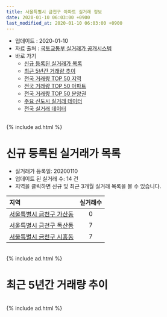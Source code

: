 ```yaml
---
title: 서울특별시 금천구 아파트 실거래 정보
date: 2020-01-10 06:03:00 +0900
last_modified_at: 2020-01-10 06:03:00 +0900
---
```


* 업데이트 : 2020-01-10
* 자료 출처 : [국토교통부 실거래가 공개시스템](http://rt.molit.go.kr)
* 바로 가기
    * [신규 등록된 실거래가 목록](#신규-등록된-실거래가-목록)
    * [최근 5년간 거래량 추이](#최근-5년간-거래량-추이)
    * [전국 거래량 TOP 50 지역](https://inasie.github.io/apt-trade-info/최근-3개월-전국에서-가장-거래가-많이-발생한-지역)
    * [전국 거래량 TOP 50 아파트](https://inasie.github.io/apt-trade-info/최근-3개월-전국에서-가장-거래가-많이-발생한-아파트)
    * [전국 거래량 TOP 50 분양권](https://inasie.github.io/apt-trade-info/최근-3개월-전국에서-가장-거래가-많이-발생한-분양권)
    * [주요 신도시 실거래 데이터](https://inasie.github.io/apt-trade-info/주요-신도시)
    * [전국 실거래 데이터](https://inasie.github.io/apt-trade-info/전국)

<br>
{% include ad.html %}
<br>

# 신규 등록된 실거래가 목록
* 실거래가 등록일: 20200110
* 업데이트 된 실거래 수: 14 건
* 지역을 클릭하면 신규 및 최근 3개월 실거래 목록을 볼 수 있습니다.


|지역|실거래수|
|:---|:---:|
|[서울특별시 금천구 가산동](https://inasie.github.io/apt-trade-info/서울특별시-금천구-가산동)|0|
|[서울특별시 금천구 독산동](https://inasie.github.io/apt-trade-info/서울특별시-금천구-독산동)|7|
|[서울특별시 금천구 시흥동](https://inasie.github.io/apt-trade-info/서울특별시-금천구-시흥동)|7|


<br>
{% include ad.html %}
<br>

# 최근 5년간 거래량 추이


<div style="width:100%;">
    <canvas id="deal_progress" height="200"></canvas>
</div>

<script>
new Chart(document.getElementById("deal_progress"), {
    type: 'line',
    data: {
        labels: ['201501','201502','201503','201504','201505','201506','201507','201508','201509','201510','201511','201512','201601','201602','201603','201604','201605','201606','201607','201608','201609','201610','201611','201612','201701','201702','201703','201704','201705','201706','201707','201708','201709','201710','201711','201712','201801','201802','201803','201804','201805','201806','201807','201808','201809','201810','201811','201812','201901','201902','201903','201904','201905','201906','201907','201908','201909','201910','201911','201912','202001'],
        datasets: [{
            label: '매매',
            pointRadius: 1,
            data: [155, 178, 252, 162, 170, 196, 192, 176, 175, 183, 119, 85, 81, 98, 160, 152, 138, 176, 182, 148, 182, 213, 106, 85, 82, 89, 145, 159, 191, 195, 194, 93, 98, 101, 84, 76, 129, 113, 179, 92, 98, 112, 151, 333, 203, 114, 70, 43, 48, 47, 88, 82, 102, 101, 160, 146, 180, 258, 187, 77, 6],
            borderColor: "rgba(255, 201, 14, 1)",
            backgroundColor: "rgba(255, 201, 14, 0.5)",
            fill: false,
            lineTension: 0
        },{
            label: '전월세',
            pointRadius: 1,
            data: [148, 133, 174, 145, 124, 131, 144, 129, 122, 184, 123, 147, 142, 132, 160, 134, 116, 104, 100, 147, 122, 172, 146, 160, 139, 187, 154, 102, 156, 131, 145, 147, 159, 131, 124, 128, 150, 140, 186, 129, 126, 132, 134, 166, 198, 211, 137, 174, 203, 168, 172, 130, 137, 146, 116, 113, 146, 195, 126, 118, 7],
            borderColor: "rgba(0, 141, 185, 1)",
            backgroundColor: "rgba(0, 141, 185, 0.5)",
            fill: false,
            lineTension: 0
        }
        ]
    },
    options: {
        responsive: true,
        title: {
            display: false
        },
        tooltips: {
            mode: 'index',
            intersect: false
        },
        hover: {
            mode: 'nearest',
            intersect: true
        },
        scales: {
            xAxes: [{
                display: true,
                scaleLabel: {
                    display: true,
                    labelString: '년/월'
                }
            }],
            yAxes: [{
                display: true,
                ticks: {
                    suggestedMin: 0,
                },
                scaleLabel: {
                    display: true,
                    labelString: '실거래 수'
                }
            }]
        }
    }
});

</script>


<br>
{% include ad.html %}
<br>

